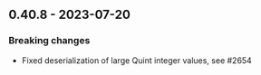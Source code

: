 ## 0.40.8 - 2023-07-20

### Breaking changes

- Fixed deserialization of large Quint integer values, see #2654
